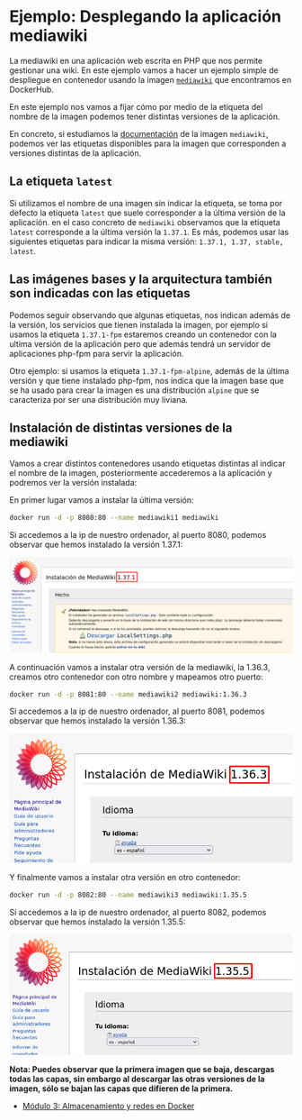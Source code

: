 # Ejemplo: Desplegando la aplicación mediawiki

La mediawiki en una aplicación web escrita en PHP que nos permite gestionar una wiki. En este ejemplo vamos a hacer un ejemplo simple de despliegue en contenedor usando la imagen [`mediawiki`](https://hub.docker.com/_/mediawiki) que encontramos en DockerHub. 

En este ejemplo nos vamos a fijar cómo por medio de la etiqueta del nombre de la imagen podemos tener distintas versiones de la aplicación.

En concreto, si estudiamos la [documentación](https://hub.docker.com/_/mediawiki) de la imagen `mediawiki`, podemos ver las etiquetas disponibles para la imagen que corresponden a versiones distintas de la aplicación.

## La etiqueta `latest`

Si utilizamos el nombre de una imagen sin indicar la etiqueta, se toma por defecto la etiqueta `latest` que suele corresponder a la última versión de la aplicación. en el caso concreto de `mediawiki` observamos que la etiqueta `latest` corresponde a la última versión la `1.37.1`. Es más, podemos usar las siguientes etiquetas para indicar la misma versión: `1.37.1, 1.37, stable, latest`.

## Las imágenes bases y la arquitectura también son indicadas con las etiquetas

Podemos seguir observando que algunas etiquetas, nos indican además de la versión, los servicios que tienen instalada la imagen, por ejemplo si usamos la etiqueta `1.37.1-fpm` estaremos creando un contenedor con la ultima versión de la aplicación pero que además tendrá un servidor de aplicaciones php-fpm para servir la aplicación.

Otro ejemplo: si usamos la etiqueta `1.37.1-fpm-alpine`, además de la última versión y que tiene instalado php-fpm, nos indica que la imagen base que se ha usado para crear la imagen es una distribución `alpine` que se caracteriza por ser una distribución muy liviana.

## Instalación de distintas versiones de la mediawiki

Vamos a crear distintos contenedores usando etiquetas distintas al indicar el nombre de la imagen, posteriormente accederemos a la aplicación y podremos ver la versión instalada:

En primer lugar vamos a instalar la última versión:

```bash
docker run -d -p 8080:80 --name mediawiki1 mediawiki
```

Si accedemos a la ip de nuestro ordenador, al puerto 8080, podemos observar que hemos instalado la versión 1.37.1:

![mediawiki](img/mediawiki1.png)

A continuación vamos a instalar otra versión de la mediawiki, la 1.36.3, creamos otro contenedor con otro nombre y mapeamos otro puerto:

```bash
docker run -d -p 8081:80 --name mediawiki2 mediawiki:1.36.3
```

Si accedemos a la ip de nuestro ordenador, al puerto 8081, podemos observar que hemos instalado la versión 1.36.3:

![mediawiki](img/mediawiki2.png)

Y finalmente vamos a instalar otra versión en otro contenedor:

```bash
docker run -d -p 8082:80 --name mediawiki3 mediawiki:1.35.5
```

Si accedemos a la ip de nuestro ordenador, al puerto 8082, podemos observar que hemos instalado la versión 1.35.5:

![mediawiki](img/mediawiki3.png)

**Nota: Puedes observar que la primera imagen que se baja, descargas todas las capas, sin embargo al descargar las otras versiones de la imagen, sólo se bajan las capas que difieren de la primera.**

* [Módulo 3: Almacenamiento y redes en Docker](../../..#3-almacenamiento-y-redes-en-docker)